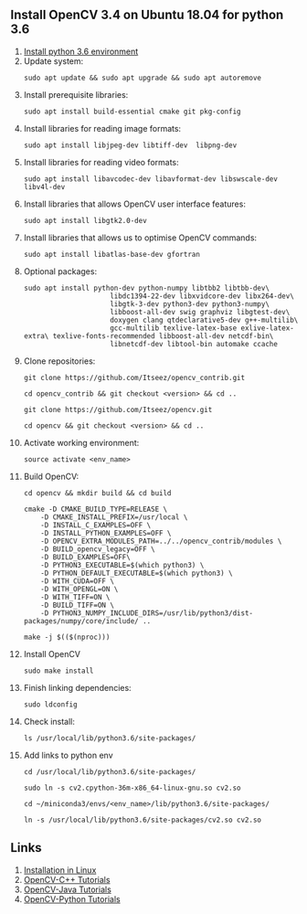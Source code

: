 ## Install OpenCV 3.4 on Ubuntu 18.04 for python 3.6
1. [Install python 3.6 environment](https://github.com/SpaceV2/Notes/blob/master/python_environment.md)
1. Update system:
    ```
    sudo apt update && sudo apt upgrade && sudo apt autoremove
    ```
1. Install prerequisite libraries:
    ```
    sudo apt install build-essential cmake git pkg-config
    ```
1. Install libraries for reading image formats:
    ```
    sudo apt install libjpeg-dev libtiff-dev  libpng-dev
    ```
1. Install libraries for reading video formats:
    ```
    sudo apt install libavcodec-dev libavformat-dev libswscale-dev libv4l-dev
    ```
1. Install libraries that allows OpenCV user interface features:
    ```
    sudo apt install libgtk2.0-dev
    ```
1. Install libraries that allows us to optimise OpenCV commands:
    ```
    sudo apt install libatlas-base-dev gfortran
    ```
1. Optional packages:
    ```
    sudo apt install python-dev python-numpy libtbb2 libtbb-dev\
                         libdc1394-22-dev libxvidcore-dev libx264-dev\
                         libgtk-3-dev python3-dev python3-numpy\
                         libboost-all-dev swig graphviz libgtest-dev\
                         doxygen clang qtdeclarative5-dev g++-multilib\
                         gcc-multilib texlive-latex-base exlive-latex-extra\ texlive-fonts-recommended libboost-all-dev netcdf-bin\
                         libnetcdf-dev libtool-bin automake ccache
    ```
1. Clone repositories:
    ```
    git clone https://github.com/Itseez/opencv_contrib.git
    ```
    ```
    cd opencv_contrib && git checkout <version> && cd ..
    ```
    ```
    git clone https://github.com/Itseez/opencv.git
    ```
    ```
    cd opencv && git checkout <version> && cd ..
    ```
1. Activate working environment:
    ```
    source activate <env_name>
    ```
1. Build OpenCV:
    ```
    cd opencv && mkdir build && cd build
    ```
    ```
    cmake -D CMAKE_BUILD_TYPE=RELEASE \
        -D CMAKE_INSTALL_PREFIX=/usr/local \
        -D INSTALL_C_EXAMPLES=OFF \
        -D INSTALL_PYTHON_EXAMPLES=OFF \
        -D OPENCV_EXTRA_MODULES_PATH=../../opencv_contrib/modules \
        -D BUILD_opencv_legacy=OFF \
        -D BUILD_EXAMPLES=OFF\
        -D PYTHON3_EXECUTABLE=$(which python3) \
        -D PYTHON_DEFAULT_EXECUTABLE=$(which python3) \
        -D WITH_CUDA=OFF \
        -D WITH_OPENGL=ON \
        -D WITH_TIFF=ON \
        -D BUILD_TIFF=ON \
        -D PYTHON3_NUMPY_INCLUDE_DIRS=/usr/lib/python3/dist-packages/numpy/core/include/ ..
    ```
    ```
    make -j $(($(nproc)))
    ```
1. Install OpenCV
    ```
    sudo make install
    ```
1. Finish linking dependencies:
    ```
    sudo ldconfig
    ```
1. Check install:
    ```
    ls /usr/local/lib/python3.6/site-packages/
    ```
1. Add links to python env
    ```
    cd /usr/local/lib/python3.6/site-packages/
    ```
    ```
    sudo ln -s cv2.cpython-36m-x86_64-linux-gnu.so cv2.so
    ```
    ```
    cd ~/miniconda3/envs/<env_name>/lib/python3.6/site-packages/
    ```
    ```
    ln -s /usr/local/lib/python3.6/site-packages/cv2.so cv2.so
    ```


## Links
1. [Installation in Linux](https://docs.opencv.org/3.1.0/d7/d9f/tutorial_linux_install.html)
2. [OpenCV-C++ Tutorials](https://docs.opencv.org/2.4/doc/tutorials/tutorials.html)
3. [OpenCV-Java Tutorials](http://opencv-java-tutorials.readthedocs.io/en/latest/)
4. [OpenCV-Python Tutorials](https://opencv-python-tutroals.readthedocs.io/en/latest/index.html)
